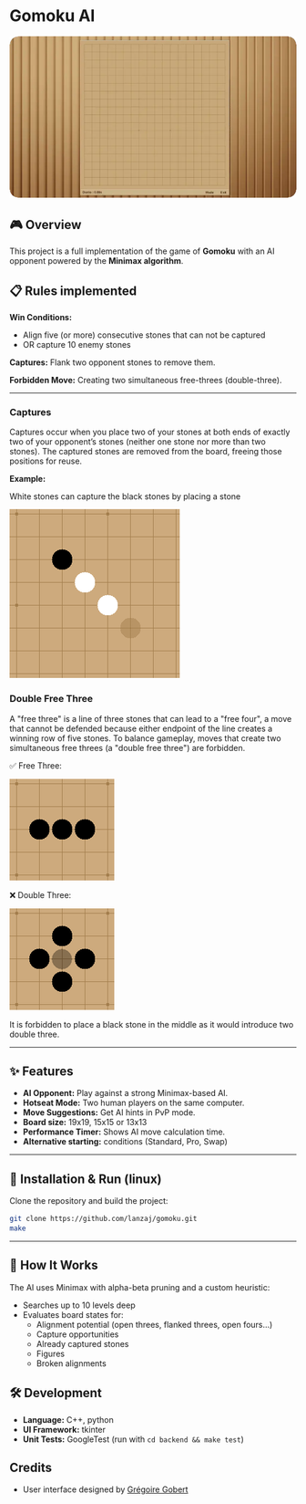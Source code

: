 # Gomoku AI

![Project Banner](./gomoku.webp)

## 🎮 Overview

This project is a full implementation of the game of **Gomoku** with an AI opponent powered by the **Minimax algorithm**.

## 📋 Rules implemented

**Win Conditions:**
- Align five (or more) consecutive stones that can not be captured
- OR capture 10 enemy stones

**Captures:** Flank two opponent stones to remove them.

**Forbidden Move:** Creating two simultaneous free-threes (double-three).

---

### Captures

Captures occur when you place two of your stones at both ends of exactly two of your opponent’s stones (neither one stone nor more than two stones). The captured stones are removed from the board, freeing those positions for reuse.


**Example:**

White stones can capture the black stones by placing a stone

![Capture](./capture.png)

### Double Free Three
A "free three" is a line of three stones that can lead to a "free four", a move that cannot be defended because either endpoint of the line creates a winning row of five stones. To balance gameplay, moves that create two simultaneous free threes (a "double free three") are forbidden.

✅ Free Three:

![Free Three](./freeThree.png)


❌ Double Three:

![Double Three](./doubleThree.png)

It is forbidden to place a black stone in the middle as it would introduce two double three.

---

## ✨ Features

- **AI Opponent:** Play against a strong Minimax-based AI.
- **Hotseat Mode:** Two human players on the same computer.
- **Move Suggestions:** Get AI hints in PvP mode.
- **Board size:** 19x19, 15x15 or 13x13 
- **Performance Timer:** Shows AI move calculation time.
- **Alternative starting:** conditions (Standard, Pro, Swap)

---

## 🚀 Installation & Run (linux)

Clone the repository and build the project:

```bash
git clone https://github.com/lanzaj/gomoku.git
make
```

---

## 🧠 How It Works

The AI uses Minimax with alpha-beta pruning and a custom heuristic:

- Searches up to 10 levels deep
- Evaluates board states for:
  - Alignment potential (open threes, flanked threes, open fours...)
  - Capture opportunities
  - Already captured stones
  - Figures
  - Broken alignments

## 🛠️ Development

- **Language:** C++, python
- **UI Framework:** tkinter
- **Unit Tests:** GoogleTest (run with `cd backend && make test`)


## Credits

- User interface designed by [Grégoire Gobert](https://github.com/gregoiregobert)
